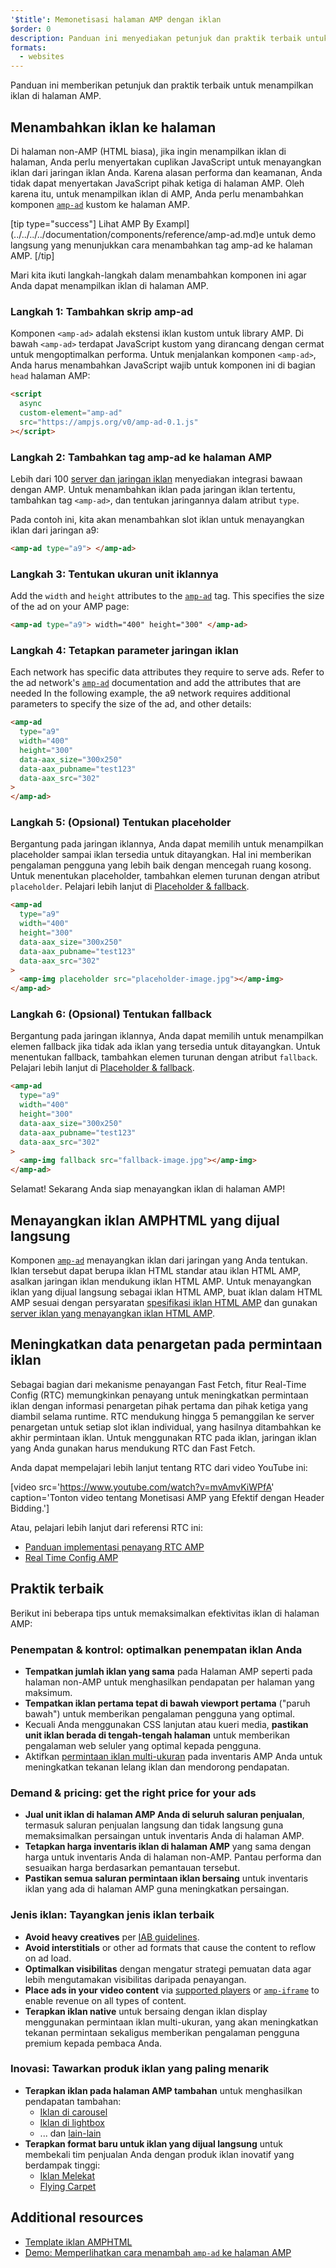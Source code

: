 ```yaml
---
'$title': Memonetisasi halaman AMP dengan iklan
$order: 0
description: Panduan ini menyediakan petunjuk dan praktik terbaik untuk menampilkan iklan di halaman AMP Anda. Jadi, untuk menampilkan iklan di AMP, Anda perlu menambahkan komponen amp-ad kustom ....
formats:
  - websites
---
```


Panduan ini memberikan petunjuk dan praktik terbaik untuk menampilkan iklan di halaman AMP.

## Menambahkan iklan ke halaman

Di halaman non-AMP (HTML biasa), jika ingin menampilkan iklan di halaman, Anda perlu menyertakan cuplikan JavaScript untuk menayangkan iklan dari jaringan iklan Anda. Karena alasan performa dan keamanan, Anda tidak dapat menyertakan JavaScript pihak ketiga di halaman AMP. Oleh karena itu, untuk menampilkan iklan di AMP, Anda perlu menambahkan komponen [`amp-ad`](../../../../documentation/components/reference/amp-ad.md) kustom ke halaman AMP.

[tip type="success"] Lihat AMP By Exampl](../../../../documentation/components/reference/amp-ad.md)e untuk demo langsung yang menunjukkan cara menambahkan tag amp-ad ke halaman AMP. [/tip]

Mari kita ikuti langkah-langkah dalam menambahkan komponen ini agar Anda dapat menampilkan iklan di halaman AMP.

### Langkah 1: Tambahkan skrip amp-ad

Komponen `<amp-ad>` adalah ekstensi iklan kustom untuk library AMP. Di bawah `<amp-ad>` terdapat JavaScript kustom yang dirancang dengan cermat untuk mengoptimalkan performa. Untuk menjalankan komponen `<amp-ad>`, Anda harus menambahkan JavaScript wajib untuk komponen ini di bagian `head` halaman AMP:

```html
<script
  async
  custom-element="amp-ad"
  src="https://ampjs.org/v0/amp-ad-0.1.js"
></script>
```

### Langkah 2: Tambahkan tag amp-ad ke halaman AMP

Lebih dari 100 [server dan jaringan iklan](ads_vendors.md) menyediakan integrasi bawaan dengan AMP. Untuk menambahkan iklan pada jaringan iklan tertentu, tambahkan tag `<amp-ad>`, dan tentukan jaringannya dalam atribut `type`.

Pada contoh ini, kita akan menambahkan slot iklan untuk menayangkan iklan dari jaringan a9:

```html
<amp-ad type="a9"> </amp-ad>
```

### Langkah 3: Tentukan ukuran unit iklannya

Add the `width` and `height` attributes to the [`amp-ad`](../../../../documentation/components/reference/amp-ad.md) tag. This specifies the size of the ad on your AMP page:

```html
<amp-ad type="a9"> width="400" height="300" </amp-ad>
```

### Langkah 4: Tetapkan parameter jaringan iklan

Each network has specific data attributes they require to serve ads. Refer to the ad network's [`amp-ad`](../../../../documentation/components/reference/amp-ad.md) documentation and add the attributes that are needed In the following example, the a9 network requires additional parameters to specify the size of the ad, and other details:

```html
<amp-ad
  type="a9"
  width="400"
  height="300"
  data-aax_size="300x250"
  data-aax_pubname="test123"
  data-aax_src="302"
>
</amp-ad>
```

### Langkah 5: (Opsional) Tentukan placeholder

Bergantung pada jaringan iklannya, Anda dapat memilih untuk menampilkan placeholder sampai iklan tersedia untuk ditayangkan. Hal ini memberikan pengalaman pengguna yang lebih baik dengan mencegah ruang kosong. Untuk menentukan placeholder, tambahkan elemen turunan dengan atribut `placeholder`. Pelajari lebih lanjut di [Placeholder & fallback](../../../../documentation/guides-and-tutorials/develop/style_and_layout/placeholders.md).

```html
<amp-ad
  type="a9"
  width="400"
  height="300"
  data-aax_size="300x250"
  data-aax_pubname="test123"
  data-aax_src="302"
>
  <amp-img placeholder src="placeholder-image.jpg"></amp-img>
</amp-ad>
```

### Langkah 6: (Opsional) Tentukan fallback

Bergantung pada jaringan iklannya, Anda dapat memilih untuk menampilkan elemen fallback jika tidak ada iklan yang tersedia untuk ditayangkan. Untuk menentukan fallback, tambahkan elemen turunan dengan atribut `fallback`. Pelajari lebih lanjut di [Placeholder & fallback](../../../../documentation/guides-and-tutorials/develop/style_and_layout/placeholders.md).

```html
<amp-ad
  type="a9"
  width="400"
  height="300"
  data-aax_size="300x250"
  data-aax_pubname="test123"
  data-aax_src="302"
>
  <amp-img fallback src="fallback-image.jpg"></amp-img>
</amp-ad>
```

Selamat! Sekarang Anda siap menayangkan iklan di halaman AMP!

## Menayangkan iklan AMPHTML yang dijual langsung

Komponen [`amp-ad`](../../../../documentation/components/reference/amp-ad.md) menayangkan iklan dari jaringan yang Anda tentukan. Iklan tersebut dapat berupa iklan HTML standar atau iklan HTML AMP, asalkan jaringan iklan mendukung iklan HTML AMP. Untuk menayangkan iklan yang dijual langsung sebagai iklan HTML AMP, buat iklan dalam HTML AMP sesuai dengan persyaratan [spesifikasi iklan HTML AMP](../../../../documentation/guides-and-tutorials/learn/a4a_spec.md) dan gunakan [server iklan yang menayangkan iklan HTML AMP](https://github.com/ampproject/amphtml/blob/main/ads/google/a4a/docs/a4a-readme.md#publishers).

## Meningkatkan data penargetan pada permintaan iklan

Sebagai bagian dari mekanisme penayangan Fast Fetch, fitur Real-Time Config (RTC) memungkinkan penayang untuk meningkatkan permintaan iklan dengan informasi penargetan pihak pertama dan pihak ketiga yang diambil selama runtime. RTC mendukung hingga 5 pemanggilan ke server penargetan untuk setiap slot iklan individual, yang hasilnya ditambahkan ke akhir permintaan iklan. Untuk menggunakan RTC pada iklan, jaringan iklan yang Anda gunakan harus mendukung RTC dan Fast Fetch.

Anda dapat mempelajari lebih lanjut tentang RTC dari video YouTube ini:

[video src='https://www.youtube.com/watch?v=mvAmvKiWPfA' caption='Tonton video tentang Monetisasi AMP yang Efektif dengan Header Bidding.']

Atau, pelajari lebih lanjut dari referensi RTC ini:

- [Panduan implementasi penayang RTC AMP](https://github.com/ampproject/amphtml/blob/main/extensions/amp-a4a/rtc-publisher-implementation-guide.md)
- [Real Time Config AMP](https://github.com/ampproject/amphtml/blob/main/extensions/amp-a4a/rtc-documentation.md)

## Praktik terbaik

Berikut ini beberapa tips untuk memaksimalkan efektivitas iklan di halaman AMP:

### Penempatan & kontrol: optimalkan penempatan iklan Anda

- **Tempatkan jumlah iklan yang sama** pada Halaman AMP seperti pada halaman non-AMP untuk menghasilkan pendapatan per halaman yang maksimum.
- **Tempatkan iklan pertama tepat di bawah viewport pertama** ("paruh bawah") untuk memberikan pengalaman pengguna yang optimal.
- Kecuali Anda menggunakan CSS lanjutan atau kueri media, **pastikan unit iklan berada di tengah-tengah halaman** untuk memberikan pengalaman web seluler yang optimal kepada pengguna.
- Aktifkan [permintaan iklan multi-ukuran](https://github.com/ampproject/amphtml/blob/main/ads/README.md#support-for-multi-size-ad-requests) pada inventaris AMP Anda untuk meningkatkan tekanan lelang iklan dan mendorong pendapatan.

### Demand & pricing: get the right price for your ads

- **Jual unit iklan di halaman AMP Anda di seluruh saluran penjualan**, termasuk saluran penjualan langsung dan tidak langsung guna memaksimalkan persaingan untuk inventaris Anda di halaman AMP.
- **Tetapkan harga inventaris iklan di halaman AMP** yang sama dengan harga untuk inventaris Anda di halaman non-AMP. Pantau performa dan sesuaikan harga berdasarkan pemantauan tersebut.
- **Pastikan semua saluran permintaan iklan bersaing** untuk inventaris iklan yang ada di halaman AMP guna meningkatkan persaingan.

### Jenis iklan: Tayangkan jenis iklan terbaik

- **Avoid heavy creatives** per [IAB guidelines](http://www.iab.com/wp-content/uploads/2015/11/IAB_Display_Mobile_Creative_Guidelines_HTML5_2015.pdf).
- **Avoid interstitials** or other ad formats that cause the content to reflow on ad load.
- **Optimalkan visibilitas** dengan mengatur strategi pemuatan data agar lebih mengutamakan visibilitas daripada penayangan.
- **Place ads in your video content** via [supported players](../../../../documentation/components/index.html#media) or [`amp-iframe`](../../../../documentation/components/reference/amp-iframe.md) to enable revenue on all types of content.
- **Terapkan iklan native** untuk bersaing dengan iklan display menggunakan permintaan iklan multi-ukuran, yang akan meningkatkan tekanan permintaan sekaligus memberikan pengalaman pengguna premium kepada pembaca Anda.

### Inovasi: Tawarkan produk iklan yang paling menarik

- **Terapkan iklan pada halaman AMP tambahan** untuk menghasilkan pendapatan tambahan:
  - [Iklan di carousel](../../../../documentation/examples/documentation/Carousel_Ad.html)
  - [Iklan di lightbox](../../../../documentation/examples/documentation/Lightbox_Ad.html)
  - ... dan [lain-lain](../../../../documentation/examples/index.html)
- **Terapkan format baru untuk iklan yang dijual langsung** untuk membekali tim penjualan Anda dengan produk iklan inovatif yang berdampak tinggi:
  - [Iklan Melekat](../../../../documentation/examples/documentation/amp-sticky-ad.html)
  - [Flying Carpet](../../../../documentation/examples/documentation/amp-fx-flying-carpet.html)

## Additional resources

- [Template iklan AMPHTML](../../../../documentation/examples/index.html)
- [Demo: Memperlihatkan cara menambah `amp-ad` ke halaman AMP](../../../../documentation/components/reference/amp-ad.md)
